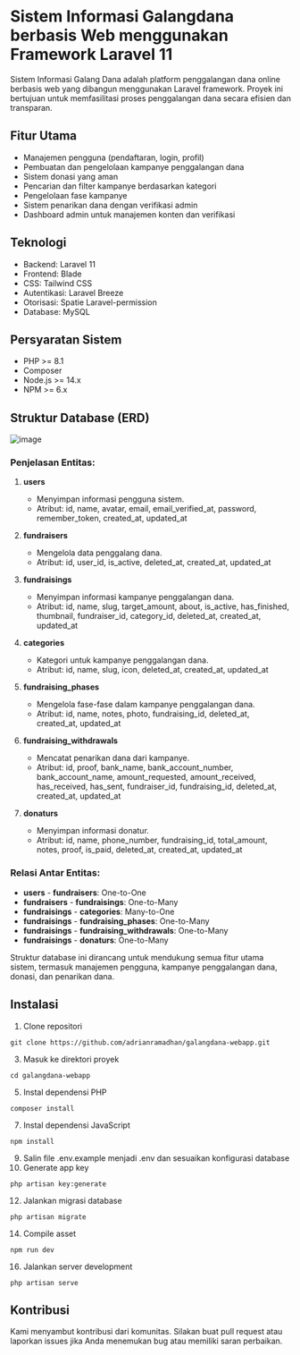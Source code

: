 # Sistem Informasi Galangdana berbasis Web menggunakan Framework Laravel 11

Sistem Informasi Galang Dana adalah platform penggalangan dana online berbasis web yang dibangun menggunakan Laravel framework. Proyek ini bertujuan untuk memfasilitasi proses penggalangan dana secara efisien dan transparan.

## Fitur Utama

- Manajemen pengguna (pendaftaran, login, profil)
- Pembuatan dan pengelolaan kampanye penggalangan dana
- Sistem donasi yang aman
- Pencarian dan filter kampanye berdasarkan kategori
- Pengelolaan fase kampanye
- Sistem penarikan dana dengan verifikasi admin
- Dashboard admin untuk manajemen konten dan verifikasi

## Teknologi

- Backend: Laravel 11
- Frontend: Blade
- CSS: Tailwind CSS
- Autentikasi: Laravel Breeze
- Otorisasi: Spatie Laravel-permission
- Database: MySQL

## Persyaratan Sistem

- PHP >= 8.1
- Composer
- Node.js >= 14.x
- NPM >= 6.x

## Struktur Database (ERD)
![image](https://github.com/user-attachments/assets/48064a86-fb24-4bb3-a7c6-c6afe75bcbab)

### Penjelasan Entitas:
1. **users**
   - Menyimpan informasi pengguna sistem.
   - Atribut: id, name, avatar, email, email_verified_at, password, remember_token, created_at, updated_at

2. **fundraisers**
   - Mengelola data penggalang dana.
   - Atribut: id, user_id, is_active, deleted_at, created_at, updated_at

3. **fundraisings**
   - Menyimpan informasi kampanye penggalangan dana.
   - Atribut: id, name, slug, target_amount, about, is_active, has_finished, thumbnail, fundraiser_id, category_id, deleted_at, created_at, updated_at

4. **categories**
   - Kategori untuk kampanye penggalangan dana.
   - Atribut: id, name, slug, icon, deleted_at, created_at, updated_at

5. **fundraising_phases**
   - Mengelola fase-fase dalam kampanye penggalangan dana.
   - Atribut: id, name, notes, photo, fundraising_id, deleted_at, created_at, updated_at

6. **fundraising_withdrawals**
   - Mencatat penarikan dana dari kampanye.
   - Atribut: id, proof, bank_name, bank_account_number, bank_account_name, amount_requested, amount_received, has_received, has_sent, fundraiser_id, fundraising_id, deleted_at, created_at, updated_at

7. **donaturs**
   - Menyimpan informasi donatur.
   - Atribut: id, name, phone_number, fundraising_id, total_amount, notes, proof, is_paid, deleted_at, created_at, updated_at

### Relasi Antar Entitas:

- **users** - **fundraisers**: One-to-One
- **fundraisers** - **fundraisings**: One-to-Many
- **fundraisings** - **categories**: Many-to-One
- **fundraisings** - **fundraising_phases**: One-to-Many
- **fundraisings** - **fundraising_withdrawals**: One-to-Many
- **fundraisings** - **donaturs**: One-to-Many

Struktur database ini dirancang untuk mendukung semua fitur utama sistem, termasuk manajemen pengguna, kampanye penggalangan dana, donasi, dan penarikan dana.

## Instalasi

1. Clone repositori
 ```
 git clone https://github.com/adrianramadhan/galangdana-webapp.git
 ```
3. Masuk ke direktori proyek
 ```
 cd galangdana-webapp
 ```
5. Instal dependensi PHP
 ```
 composer install
 ```
7. Instal dependensi JavaScript
 ```
 npm install
 ```
9. Salin file .env.example menjadi .env dan sesuaikan konfigurasi database
10. Generate app key
 ```
 php artisan key:generate
 ```
12. Jalankan migrasi database
 ```
 php artisan migrate
 ```
14. Compile asset
 ```
 npm run dev
 ```
16. Jalankan server development
 ```
 php artisan serve
 ```

## Kontribusi

Kami menyambut kontribusi dari komunitas. Silakan buat pull request atau laporkan issues jika Anda menemukan bug atau memiliki saran perbaikan.
